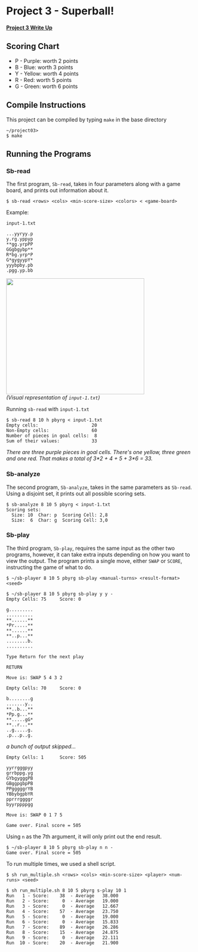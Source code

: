 # Project 3 - Superball!

**[Project 3 Write Up](https://github.com/Logant08/cs_302/blob/master/project03/project03.pdf)**

## Scoring Chart

* P - Purple: worth 2 points
* B - Blue: worth 3 points
* Y - Yellow: worth 4 points
* R - Red: worth 5 points
* G - Green: worth 6 points

## Compile Instructions

This project can be compiled by typing `make` in the base directory

```
~/project03>
$ make
```

## Running the Programs

### Sb-read
The first program, `Sb-read`, takes in four parameters along with a game board, and prints out information about it.  

```
$ sb-read <rows> <cols> <min-score-size> <colors> < <game-board>
```

Example:  

`input-1.txt`

``` 
...yyryy.p
y.rg.yppyp
**gg.yrpPP
GGgbgybp**
R*bg.yrp*P
G*gygyypY*
yyybpby.pb
.pgg.yp.bb
```

<a href="url"><img src="https://i.imgur.com/K52Wrfx.png" align="center" height="310" width="370" ></a>  
*(Visual representation of `input-1.txt`)*

Running `sb-read` with `input-1.txt`

```
$ sb-read 8 10 h pbyrg < input-1.txt
Empty cells:                    20
Non-Empty cells:                60
Number of pieces in goal cells:  8
Sum of their values:            33
```
*There are three purple pieces in goal cells. There's one yellow, three green and one red. That makes a total of 3\*2 + 4 + 5 + 3\*6 = 33.*

### Sb-analyze

The second program, `Sb-analyze`, takes in the same parameters as `Sb-read`. Using a disjoint set, it prints out all possible scoring sets.

```
$ sb-analyze 8 10 5 pbyrg < input-1.txt
Scoring sets:
  Size: 10  Char: p  Scoring Cell: 2,8
  Size:  6  Char: g  Scoring Cell: 3,0
```

### Sb-play

The third program, `Sb-play`, requires the same input as the other two programs, however, it can take extra inputs depending on how you want to view the output. The program prints a single move, either `SWAP` or `SCORE`, instructing the game of what to do.

```
$ ~/sb-player 8 10 5 pbyrg sb-play <manual-turns> <result-format> <seed>
```

```
$ ~/sb-player 8 10 5 pbyrg sb-play y y -
Empty Cells: 75     Score: 0

g.........
..........
**......**
*Pr.....**
**......**
**..p...**
........b.
..........

Type Return for the next play
```

`RETURN`

```
Move is: SWAP 5 4 3 2

Empty Cells: 70     Score: 0

b........g
.......y..
**..b...**
*Pp.g...**
**.....gG*
**..r...**
..g.....g.
.p...p..g.
```

*a bunch of output skipped...*

```
Empty Cells: 1      Score: 505

yyrrgggpyy
grrbppg.yg
GYbgygggPB
GBggpgbpPB
PPgggggrYB
YBbybgpbYR
pprrrggggr
byyrppppgg

Move is: SWAP 0 1 7 5

Game over. Final score = 505
```

Using `n` as the 7th argument, it will only print out the end result.

```
$ ~/sb-player 8 10 5 pbyrg sb-play n n -
Game over. Final score = 505
```

To run multiple times, we used a shell script.

```
$ sh run_multiple.sh <rows> <cols> <min-score-size> <player> <num-runs> <seed>
```

```
$ sh run_multiple.sh 8 10 5 pbyrg s-play 10 1
Run   1 - Score:    38  - Average   38.000
Run   2 - Score:     0  - Average   19.000
Run   3 - Score:     0  - Average   12.667
Run   4 - Score:    57  - Average   23.750
Run   5 - Score:     0  - Average   19.000
Run   6 - Score:     0  - Average   15.833
Run   7 - Score:    89  - Average   26.286
Run   8 - Score:    15  - Average   24.875
Run   9 - Score:     0  - Average   22.111
Run  10 - Score:    20  - Average   21.900
```